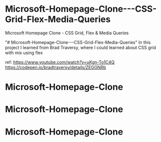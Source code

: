 # Microsoft-Homepage-Clone---CSS-Grid-Flex-Media-Queries
Microsoft Homepage Clone - CSS Grid, Flex &amp; Media Queries

"# Microsoft-Homepage-Clone---CSS-Grid-Flex-Media-Queries" In this project I learned from Brad Traversy, where I could learned about CSS grid with mix using flex

ref: https://www.youtube.com/watch?v=uKgn-To1C4Q https://codepen.io/bradtraversy/details/ZEGGNRb
# Microsoft-Homepage-Clone
# Microsoft-Homepage-Clone
# Microsoft-Homepage-Clone
